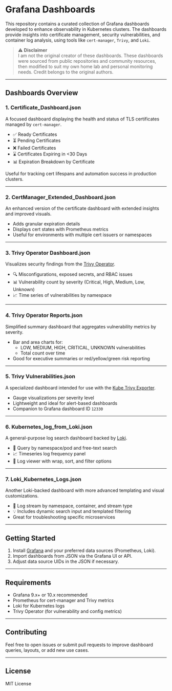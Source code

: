 # Grafana Dashboards

This repository contains a curated collection of Grafana dashboards developed to enhance observability in Kubernetes clusters. The dashboards provide insights into certificate management, security vulnerabilities, and container log analysis, using tools like `cert-manager`, `Trivy`, and `Loki`.

> ⚠️ **Disclaimer**  
> I am not the original creator of these dashboards. These dashboards were sourced from public repositories and community resources, then modified to suit my own home lab and personal monitoring needs. Credit belongs to the original authors.

---

## Dashboards Overview

### 1. **Certificate_Dashboard.json**
A focused dashboard displaying the health and status of TLS certificates managed by `cert-manager`.

- ✅ Ready Certificates  
- ⏳ Pending Certificates  
- ❌ Failed Certificates  
- ⌛ Certificates Expiring in <30 Days  
- 📊 Expiration Breakdown by Certificate  

Useful for tracking cert lifespans and automation success in production clusters.

---

### 2. **CertManager_Extended_Dashboard.json**
An enhanced version of the certificate dashboard with extended insights and improved visuals.

- Adds granular expiration details  
- Displays cert states with Prometheus metrics  
- Useful for environments with multiple cert issuers or namespaces

---

### 3. **Trivy Operator Dashboard.json**
Visualizes security findings from the [Trivy Operator](https://github.com/aquasecurity/trivy-operator).

- 🔍 Misconfigurations, exposed secrets, and RBAC issues  
- 📊 Vulnerability count by severity (Critical, High, Medium, Low, Unknown)  
- 📈 Time series of vulnerabilities by namespace  

---

### 4. **Trivy Operator Reports.json**
Simplified summary dashboard that aggregates vulnerability metrics by severity.

- Bar and area charts for:  
  - LOW, MEDIUM, HIGH, CRITICAL, UNKNOWN vulnerabilities  
  - Total count over time  
- Good for executive summaries or red/yellow/green risk reporting

---

### 5. **Trivy Vulnerabilities.json**
A specialized dashboard intended for use with the [Kube Trivy Exporter](https://github.com/kaidotdev/kube-trivy-exporter).

- Gauge visualizations per severity level  
- Lightweight and ideal for alert-based dashboards  
- Companion to Grafana dashboard ID `12330`

---

### 6. **Kubernetes_log_from_Loki.json**
A general-purpose log search dashboard backed by [Loki](https://grafana.com/oss/loki/).

- 🔎 Query by namespace/pod and free-text search  
- 📈 Timeseries log frequency panel  
- 📄 Log viewer with wrap, sort, and filter options  

---

### 7. **Loki_Kubernetes_Logs.json**
Another Loki-backed dashboard with more advanced templating and visual customizations.

- 📄 Log stream by namespace, container, and stream type  
- 💡 Includes dynamic search input and templated filtering  
- Great for troubleshooting specific microservices

---

## Getting Started

1. Install [Grafana](https://grafana.com/grafana/download) and your preferred data sources (Prometheus, Loki).
2. Import dashboards from JSON via the Grafana UI or API.
3. Adjust data source UIDs in the JSON if necessary.

---

## Requirements

- Grafana 9.x+ or 10.x recommended  
- Prometheus for cert-manager and Trivy metrics  
- Loki for Kubernetes logs  
- Trivy Operator (for vulnerability and config metrics)

---

## Contributing

Feel free to open issues or submit pull requests to improve dashboard queries, layouts, or add new use cases.

---

## License

MIT License

